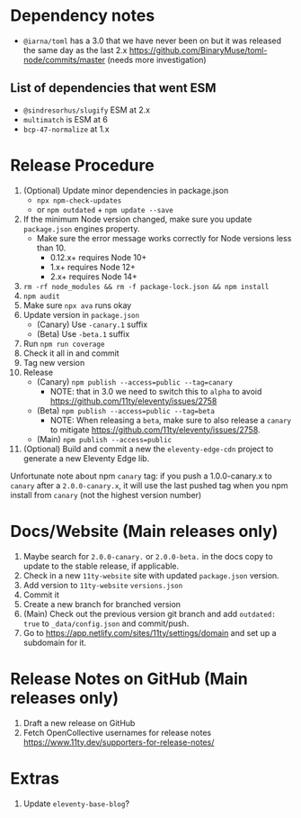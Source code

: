 # Dependency notes

- `@iarna/toml` has a 3.0 that we have never been on but it was released the same day as the last 2.x https://github.com/BinaryMuse/toml-node/commits/master (needs more investigation)

## List of dependencies that went ESM

- `@sindresorhus/slugify` ESM at 2.x
- `multimatch` is ESM at 6
- `bcp-47-normalize` at 1.x

# Release Procedure

1. (Optional) Update minor dependencies in package.json
   - `npx npm-check-updates`
   - or `npm outdated` + `npm update --save`
1. If the minimum Node version changed, make sure you update `package.json` engines property.
   - Make sure the error message works correctly for Node versions less than 10.
     - 0.12.x+ requires Node 10+
     - 1.x+ requires Node 12+
     - 2.x+ requires Node 14+
1. `rm -rf node_modules && rm -f package-lock.json && npm install`
1. `npm audit`
1. Make sure `npx ava` runs okay
1. Update version in `package.json`
   - (Canary) Use `-canary.1` suffix
   - (Beta) Use `-beta.1` suffix
1. Run `npm run coverage`
1. Check it all in and commit
1. Tag new version
1. Release
   - (Canary) `npm publish --access=public --tag=canary`
     - NOTE: that in 3.0 we need to switch this to `alpha` to avoid https://github.com/11ty/eleventy/issues/2758
   - (Beta) `npm publish --access=public --tag=beta`
     - NOTE: When releasing a `beta`, make sure to also release a `canary` to mitigate https://github.com/11ty/eleventy/issues/2758.
   - (Main) `npm publish --access=public`
1. (Optional) Build and commit a new the `eleventy-edge-cdn` project to generate a new Eleventy Edge lib.

Unfortunate note about npm `canary` tag: if you push a 1.0.0-canary.x to `canary` after a `2.0.0-canary.x`, it will use the last pushed tag when you npm install from `canary` (not the highest version number)

# Docs/Website (Main releases only)

1. Maybe search for `2.0.0-canary.` or `2.0.0-beta.` in the docs copy to update to the stable release, if applicable.
1. Check in a new `11ty-website` site with updated `package.json` version.
1. Add version to `11ty-website` `versions.json`
1. Commit it
1. Create a new branch for branched version
1. (Main) Check out the previous version git branch and add `outdated: true` to `_data/config.json` and commit/push.
1. Go to https://app.netlify.com/sites/11ty/settings/domain and set up a subdomain for it.

# Release Notes on GitHub (Main releases only)

1. Draft a new release on GitHub
1. Fetch OpenCollective usernames for release notes https://www.11ty.dev/supporters-for-release-notes/

# Extras

1. Update `eleventy-base-blog`?
